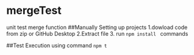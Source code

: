 # mergeTest
unit test merge  function
##Manually Setting up projects
1.dowload code from zip or GitHub Desktop
2.Extract file
3. run ```npm install ``` commands 

##Test Execution
using command  ```npm t```

